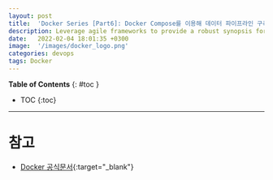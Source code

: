 ```yaml
---
layout: post
title:  'Docker Series [Part6]: Docker Compose를 이용해 데이터 파이프라인 구축하기'
description: Leverage agile frameworks to provide a robust synopsis for high level overviews. Iterative a...
date:   2022-02-04 18:01:35 +0300
image:  '/images/docker_logo.png'
categories: devops
tags: Docker
---
```


**Table of Contents**
{: #toc }
*  TOC
{:toc}

---


# 참고

- [Docker 공식문서](https://docs.docker.com/engine/reference/builder/#cmd){:target="_blank"}  
